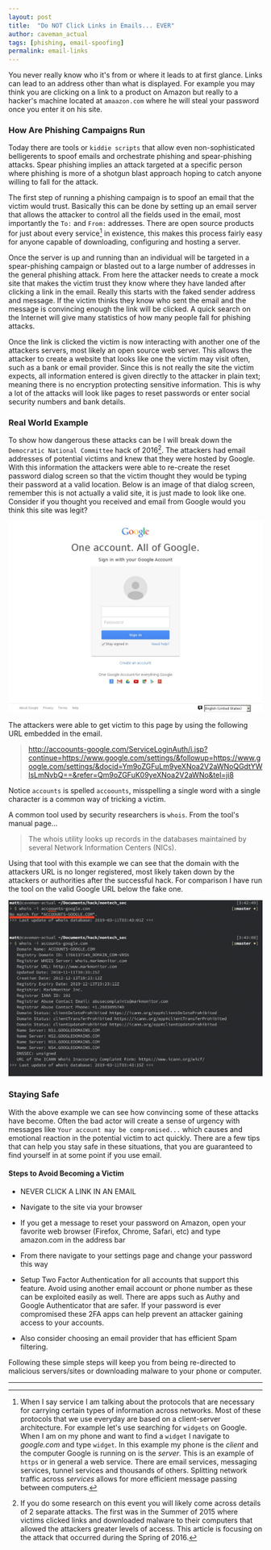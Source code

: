 ```yaml
---
layout: post
title:  "Do NOT Click Links in Emails... EVER"
author: caveman_actual
tags: [phishing, email-spoofing]
permalink: email-links
---
```


You never really know who it's from or where it leads to at first glance.  Links can lead to an address other than what is displayed.  For example you may think you are clicking on a
link to a product on Amazon but really to a hacker's machine located at `amaazon.com` where he will
steal your password once you enter it on his site.

### How Are Phishing Campaigns Run
Today there are tools or `kiddie scripts` that allow even non-sophisticated belligerents to spoof
emails and orchestrate phishing and spear-phishing attacks.  Spear phishing implies an attack targeted
at a specific person where phishing is more of a shotgun blast approach hoping to catch anyone willing to fall for the attack.

The first step of running a phishing campaign is to spoof an email that the victim would trust.
Basically this can be done by setting up an email server that allows the attacker to control all the
fields used in the email, most importantly the `To:` and `From:` addresses.  There are open source
products for just about every service[^1] in existence, this makes this process fairly easy for anyone capable of downloading, configuring and hosting a server.  

Once the server is up and running than an individual will be targeted in a spear-phishing campaign
or blasted out to a large number of addresses in the general phishing attack.  From here the
attacker needs to create a mock site that makes the victim trust they know where they have landed
after clicking a link in the email.  Really this starts with the faked sender address and message.
If the victim thinks they know who sent the email and the message is convincing enough the link will
be clicked.  A quick search on the Internet will give many statistics of how many people fall for
phishing attacks.

Once the link is clicked the victim is now interacting with another one of the attackers servers,
most likely an open source web server.  This allows the attacker to create a website that looks like
one the victim may visit often, such as a bank or email provider.  Since this is not really the site
the victim expects, all information entered is given directly to the attacker in plain text; meaning
there is no encryption protecting sensitive information.  This is why a lot of the attacks will look
like pages to reset passwords or enter social security numbers and bank details.

### Real World Example
To show how dangerous these attacks can be I will break down the `Democratic National Committee`
hack of 2016[^2]. The attackers had email addresses of potential victims and knew that they were hosted by Google.  With this information the attackers were able to re-create the reset password dialog screen so
that the victim thought they would be typing their password at a valid location.  Below is an image
of that dialog screen, remember this is not actually a valid site, it is just made to look like
one.  Consider if you thought you received and email from Google would you think this site was legit?

![Google Password Reset Attacker Page](/assets/images/email_links/dnc_hack.png)

The attackers were able to get victim to this page by using the following URL embedded in the email.
>http://accoounts-google.com/ServiceLoginAuth/i.jsp?continue=https://www.google.com/settings/&followup=https://www.google.com/settings/&docid=Ym9oZGFuLm9yeXNoa2V2aWNoQGdtYWlsLmNvbQ==&refer=Qm9oZGFuK09yeXNoa2V2aWNo&tel=ji8 

Notice `accounts` is spelled `accoounts`, misspelling a single word with a single character is a
common way of tricking a victim.

A common tool used by security researchers is `whois`.  From the tool's manual page...
>The whois utility looks up records in the databases maintained by several Network Information Centers (NICs).

Using that tool with this example we can see that the domain with the attackers URL is no longer
registered, most likely taken down by the attackers or authorities after the successful hack. For
comparison I have run the tool on the valid Google URL below the fake one.

![Whois Lookup Showing Attacker Web Server](/assets/images/email_links/whois_lookup.png)

### Staying Safe
With the above example we can see how convincing some of these attacks have become.  Often the bad actor
will create a sense of urgency with messages like `Your account may be compromised...` which causes
and emotional reaction in the potential victim to act quickly.  There are a few tips that can help
you stay safe in these situations, that you are guaranteed to find yourself in at some point if you use email.

#### Steps to Avoid Becoming a Victim
- NEVER CLICK A LINK IN AN EMAIL
- Navigate to the site via your browser
- If you get a message to reset your password on Amazon, open your favorite web browser
(Firefox, Chrome, Safari, etc) and type amazon.com in the address bar
- From there navigate to your settings page and change your password this way

- Setup Two Factor Authentication for all accounts that support this feature.  Avoid using another email account or phone number as these can be exploited easily as well.  There are apps such as Authy and Google Authenticator that are safer.  If your password is ever compromised these 2FA apps can help prevent an attacker gaining access to your accounts.

- Also consider choosing an email provider that has efficient Spam filtering.

Following these simple steps will keep you from being re-directed to malicious servers/sites or
downloading malware to your phone or computer.

---

[^1]: When I say service I am talking about the protocols that are necessary for carrying certain types of information across networks. Most of these protocols that we use everyday are based on a client-server architecture. For example let's use searching for `widgets` on Google. When I am on my phone and want to find a `widget` I navigate to _google.com_ and type `widget`. In this example my phone is the _client_ and the computer Google is running on is the _server_.  This is an example of `https` or in general a web service.  There are email services, messaging services, tunnel services and thousands of others.  Splitting network traffic across _services_ allows for more efficient message passing between computers.

[^2]: If you do some research on this event you will likely come across details of 2 separate attacks. The first was in the Summer of 2015 where victims clicked links and downloaded  malware to their computers that allowed the attackers greater levels of access.  This article is focusing on the attack that occurred during the Spring of 2016.